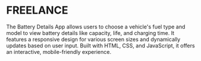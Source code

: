 # FREELANCE
The Battery Details App allows users to choose a vehicle's fuel type and model to view battery details like capacity, life, and charging time. It features a responsive design for various screen sizes and dynamically updates based on user input. Built with HTML, CSS, and JavaScript, it offers an interactive, mobile-friendly experience.
